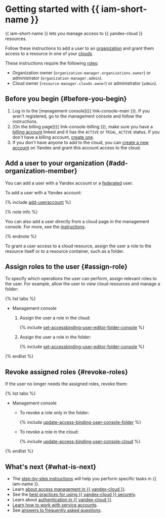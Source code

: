 # Getting started with {{ iam-short-name }}

{{ iam-short-name }} lets you manage access to {{ yandex-cloud }} resources.

Follow these instructions to add a user to an [organization](../organization/) and grant them access to a resource in one of your [clouds](../resource-manager/concepts/resources-hierarchy.md#cloud).

These instructions require the following [roles](./concepts/access-control/roles.md):

* Organization owner (`organization-manager.organizations.owner`) or administrator (`organization-manager.admin`).
* Cloud owner (`resource-manager.clouds.owner`) or administrator (`admin`).


## Before you begin {#before-you-begin}


1. Log in to the [management console]({{ link-console-main }}). If you aren't registered, go to the management console and follow the instructions.
1. [On the billing page]({{ link-console-billing }}), make sure you have a [billing account](../billing/concepts/billing-account.md) linked and it has the `ACTIVE` or `TRIAL_ACTIVE` status. If you don't have a billing account, [create one](../billing/quickstart/index.md#create_billing_account).
1. If you don't have anyone to add to the cloud, you can [create a new account](https://passport.yandex.com/registration) on Yandex and grant this account access to the cloud.



## Add a user to your organization {#add-organization-member}

You can add a user with a Yandex account or a [federated](../organization/add-federation.md) user.

To add a user with a Yandex account:

{% include [add-useraccount](../_includes/organization/add-useraccount.md) %}

{% note info %}

You can also add a user directly from a cloud page in the management console. For more, see the [instructions](./operations/users/create.md#add-useraccount).

{% endnote %}

To grant a user access to a cloud resource, assign the user a role to the resource itself or to a resource container, such as a folder.


## Assign roles to the user {#assign-role}

To specify which operations the user can perform, assign relevant roles to the user. For example, allow the user to view cloud resources and manage a folder:

{% list tabs %}

- Management console

   1. Assign the user a role in the cloud:

      {% include [set-accessbinding-user-editor-folder-console](../_includes/resource-manager/set-accessbinding-user-viewer-cloud-console.md) %}

   1. Assign the user a role in the folder:

      {% include [set-accessbinding-user-editor-folder-console](../_includes/resource-manager/set-accessbinding-user-editor-folder-console.md) %}

{% endlist %}


## Revoke assigned roles {#revoke-roles}

If the user no longer needs the assigned roles, revoke them:

{% list tabs %}

- Management console

   * To revoke a role only in the folder:

      {% include [update-access-binding-user-console-folder](../_includes/resource-manager/update-access-binding-user-console-folder.md) %}

   * To revoke a role in the cloud:

      {% include [update-access-binding-user-console-cloud](../_includes/resource-manager/update-access-binding-user-console-cloud.md) %}

{% endlist %}


## What's next {#what-is-next}

* The [step-by-step instructions](operations/index.md) will help you perform specific tasks in {{ iam-name }}.
* Learn [about access management in {{ yandex-cloud }}](concepts/access-control/index.md).
* See the [best practices for using {{ yandex-cloud }} securely](best-practices/using-iam-securely.md).
* Learn about [authentication in {{ yandex-cloud }}](concepts/authorization/index.md#authentication).
* [Learn how to work with service accounts](quickstart-sa.md).
* See [answers to frequently asked questions](qa/index.md).
